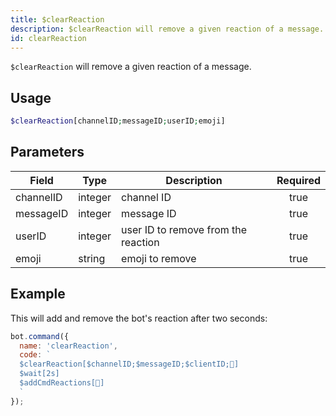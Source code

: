 ```yaml
---
title: $clearReaction
description: $clearReaction will remove a given reaction of a message.
id: clearReaction
---
```


`$clearReaction` will remove a given reaction of a message.

## Usage

```php
$clearReaction[channelID;messageID;userID;emoji]
```

## Parameters 


| Field     | Type    | Description                         | Required |
| --------- | ------- | ----------------------------------- |:--------:|
| channelID | integer | channel ID                          |    true   |
| messageID | integer | message ID                          |    true   |
| userID    | integer | user ID to remove from the reaction |    true   |
| emoji     | string  | emoji to remove                     |    true   |


## Example

This will add and remove the bot's reaction after two seconds:

```javascript
bot.command({
  name: 'clearReaction',
  code: `
  $clearReaction[$channelID;$messageID;$clientID;🥱]
  $wait[2s]
  $addCmdReactions[🥱]
  `
});
```
